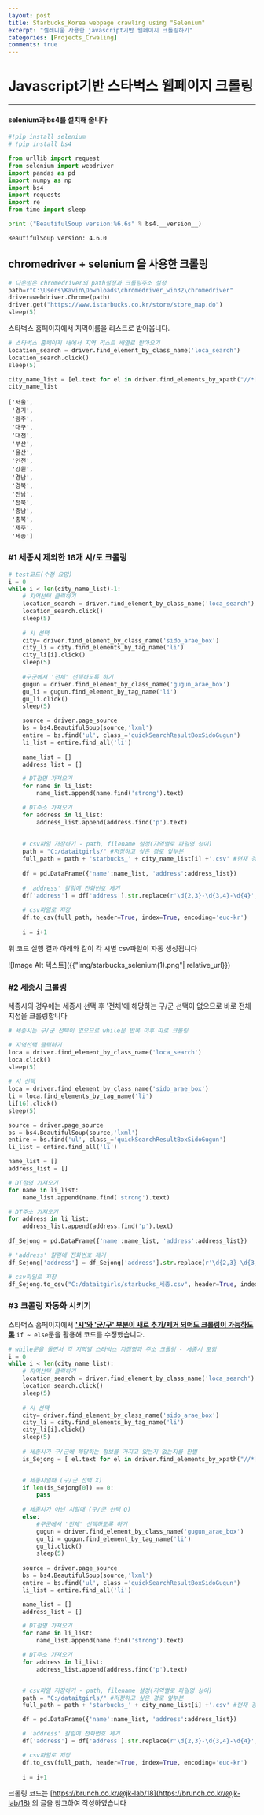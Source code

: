 ```yaml
---
layout: post
title: Starbucks_Korea webpage crawling using "Selenium"
excerpt: "셀레니움 사용한 javascript기반 웹페이지 크롤링하기"
categories: [Projects_Crwaling]
comments: true
---
```



# Javascript기반 스타벅스 웹페이지 크롤링

-------



#### selenium과 bs4를 설치해 줍니다


```python
#!pip install selenium
# !pip install bs4
```


```python
from urllib import request
from selenium import webdriver
import pandas as pd
import numpy as np
import bs4
import requests
import re
from time import sleep
```


```python
print ("BeautifulSoup version:%6.6s" % bs4.__version__)
```

    BeautifulSoup version: 4.6.0







## chromedriver + selenium 을 사용한 크롤링



```python
# 다운받은 chromedriver의 path설정과 크롤링주소 설정
path=r"C:\Users\Kavin\Downloads\chromedriver_win32\chromedriver"
driver=webdriver.Chrome(path)
driver.get("https://www.istarbucks.co.kr/store/store_map.do")
sleep(5)
```





스타벅스 홈페이지에서 지역이름을 리스트로 받아옵니다.

```python
# 스타벅스 홈페이지 내에서 지역 리스트 배열로 받아오기
location_search = driver.find_element_by_class_name('loca_search')
location_search.click()
sleep(5)

city_name_list = [el.text for el in driver.find_elements_by_xpath("//*[@id='container']/div/form/fieldset/div/section/article[1]/article/article[2]/div[1]/div[2]/ul/li")]
city_name_list
```


    ['서울',
     '경기',
     '광주',
     '대구',
     '대전',
     '부산',
     '울산',
     '인천',
     '강원',
     '경남',
     '경북',
     '전남',
     '전북',
     '충남',
     '충북',
     '제주',
     '세종']



### #1 세종시 제외한 16개 시/도 크롤링


```python
# test코드(수정 요망)
i = 0
while i < len(city_name_list)-1:
    # 지역선택 클릭하기
    location_search = driver.find_element_by_class_name('loca_search')
    location_search.click()
    sleep(5)
    
    # 시 선택
    city= driver.find_element_by_class_name('sido_arae_box')
    city_li = city.find_elements_by_tag_name('li')
    city_li[i].click()
    sleep(5)
    
    #구군에서 '전체' 선택하도록 하기
    gugun = driver.find_element_by_class_name('gugun_arae_box')
    gu_li = gugun.find_element_by_tag_name('li')
    gu_li.click()
    sleep(5)

    source = driver.page_source
    bs = bs4.BeautifulSoup(source,'lxml')
    entire = bs.find('ul', class_='quickSearchResultBoxSidoGugun')
    li_list = entire.find_all('li')
    
    name_list = []
    address_list = []

    # DT점명 가져오기
    for name in li_list:
        name_list.append(name.find('strong').text)

    # DT주소 가져오기
    for address in li_list:
        address_list.append(address.find('p').text)
        
        
    # csv파일 저장하기 - path, filename 설정(지역별로 파일명 상이)
    path = "C:/dataitgirls/" #저장하고 싶은 경로 앞부분 
    full_path = path + 'starbucks_' + city_name_list[i] +'.csv' #현재 경로 + 파일명
            
    df = pd.DataFrame({'name':name_list, 'address':address_list})
    
    # 'address' 칼럼에 전화번호 제거
    df['address'] = df['address'].str.replace(r'\d{2,3}-\d{3,4}-\d{4}', '')
    
    # csv파일로 저장
    df.to_csv(full_path, header=True, index=True, encoding='euc-kr')
    
    i = i+1
```

위 코드 실행 결과 아래와 같이 각 시별 csv파일이 자동 생성됩니다

![Image Alt 텍스트]({{"img/starbucks_selenium(1).png"| relative_url}})









### #2 세종시 크롤링

세종시의 경우에는 세종시 선택 후 '전체'에 해당하는 구/군 선택이 없으므로 바로 전체 지점을 크롤링합니다


```python
# 세종시는 구/군 선택이 없으므로 while문 반복 이후 따로 크롤링

# 지역선택 클릭하기
loca = driver.find_element_by_class_name('loca_search')
loca.click()
sleep(5)
    
# 시 선택
loca = driver.find_element_by_class_name('sido_arae_box')
li = loca.find_elements_by_tag_name('li')
li[16].click()
sleep(5)

source = driver.page_source
bs = bs4.BeautifulSoup(source,'lxml')
entire = bs.find('ul', class_='quickSearchResultBoxSidoGugun')
li_list = entire.find_all('li')

name_list = []
address_list = []

# DT점명 가져오기
for name in li_list:
    name_list.append(name.find('strong').text)

# DT주소 가져오기
for address in li_list:
    address_list.append(address.find('p').text)
    
df_Sejong = pd.DataFrame({'name':name_list, 'address':address_list})

# 'address' 칼럼에 전화번호 제거
df_Sejong['address'] = df_Sejong['address'].str.replace(r'\d{2,3}-\d{3,4}-\d{4}', '')

# csv파일로 저장
df_Sejong.to_csv("C:/dataitgirls/starbucks_세종.csv", header=True, index=True, encoding='euc-kr')
```






### #3 크롤링 자동화 시키기

스타벅스 홈페이지에서 **<u>'시'와 '군/구' 부분이 새로 추가/제거 되어도 크롤링이 가능하도록</u>** ```if ~ else```문을 활용해 코드를 수정했습니다.

```python
# while문을 돌면서 각 지역별 스타벅스 지점명과 주소 크롤링 - 세종시 포함
i = 0
while i < len(city_name_list):
    # 지역선택 클릭하기
    location_search = driver.find_element_by_class_name('loca_search')
    location_search.click()
    sleep(5)
    
    # 시 선택
    city= driver.find_element_by_class_name('sido_arae_box')
    city_li = city.find_elements_by_tag_name('li')
    city_li[i].click()
    sleep(5)
    
    # 세종시가 구/군에 해당하는 정보를 가지고 있는지 없는지를 판별
    is_Sejong = [ el.text for el in driver.find_elements_by_xpath("//*[@id='container']/div/form/fieldset/div/section/article[1]/article/article[2]/div[2]")]


    # 세종시일때 (구/군 선택 X)
    if len(is_Sejong[0]) == 0:
        pass
    
    # 세종시가 아닌 시일때 (구/군 선택 O)
    else:
        #구군에서 '전체' 선택하도록 하기
        gugun = driver.find_element_by_class_name('gugun_arae_box')
        gu_li = gugun.find_element_by_tag_name('li')
        gu_li.click()
        sleep(5)
        
    source = driver.page_source
    bs = bs4.BeautifulSoup(source,'lxml')
    entire = bs.find('ul', class_='quickSearchResultBoxSidoGugun')
    li_list = entire.find_all('li')

    name_list = []
    address_list = []

    # DT점명 가져오기
    for name in li_list:
        name_list.append(name.find('strong').text)

    # DT주소 가져오기
    for address in li_list:
        address_list.append(address.find('p').text)


    # csv파일 저장하기 - path, filename 설정(지역별로 파일명 상이)
    path = "C:/dataitgirls/" #저장하고 싶은 경로 앞부분 
    full_path = path + 'starbucks_' + city_name_list[i] +'.csv' #현재 경로 + 파일명

    df = pd.DataFrame({'name':name_list, 'address':address_list})

    # 'address' 칼럼에 전화번호 제거
    df['address'] = df['address'].str.replace(r'\d{2,3}-\d{3,4}-\d{4}', '')

    # csv파일로 저장
    df.to_csv(full_path, header=True, index=True, encoding='euc-kr')
    
    i = i+1
```



크롤링 코드는 [https://brunch.co.kr/@jk-lab/18](https://brunch.co.kr/@jk-lab/18) 의 글을 참고하여 작성하였습니다